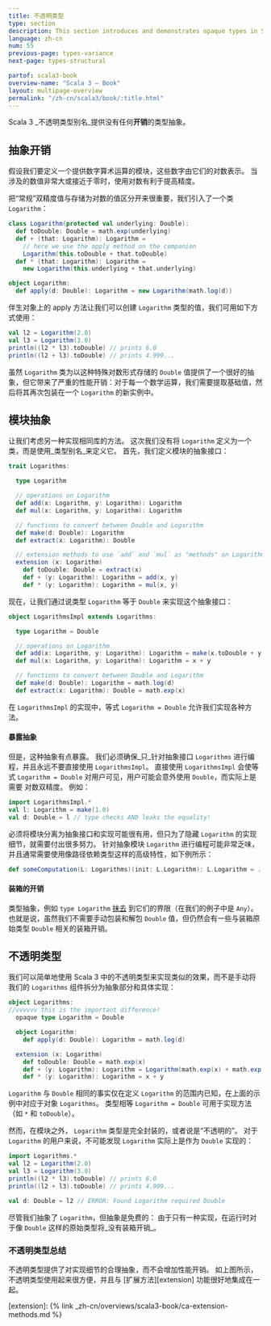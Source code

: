 ```yaml
---
title: 不透明类型
type: section
description: This section introduces and demonstrates opaque types in Scala 3.
language: zh-cn
num: 55
previous-page: types-variance
next-page: types-structural

partof: scala3-book
overview-name: "Scala 3 — Book"
layout: multipage-overview
permalink: "/zh-cn/scala3/book/:title.html"
---
```



Scala 3 _不透明类型别名_提供没有任何**开销**的类型抽象。

## 抽象开销

假设我们要定义一个提供数字算术运算的模块，这些数字由它们的对数表示。
当涉及的数值非常大或接近于零时，使用对数有利于提高精度。

把“常规”双精度值与存储为对数的值区分开来很重要，我们引入了一个类 `Logarithm`：

```scala
class Logarithm(protected val underlying: Double):
  def toDouble: Double = math.exp(underlying)
  def + (that: Logarithm): Logarithm =
    // here we use the apply method on the companion
    Logarithm(this.toDouble + that.toDouble)
  def * (that: Logarithm): Logarithm =
    new Logarithm(this.underlying + that.underlying)

object Logarithm:
  def apply(d: Double): Logarithm = new Logarithm(math.log(d))
```

伴生对象上的 apply 方法让我们可以创建 `Logarithm` 类型的值，我们可用如下方式使用：

```scala
val l2 = Logarithm(2.0)
val l3 = Logarithm(3.0)
println((l2 * l3).toDouble) // prints 6.0
println((l2 + l3).toDouble) // prints 4.999...
```

虽然 `Logarithm` 类为以这种特殊对数形式存储的 `Double` 值提供了一个很好的抽象，但它带来了严重的性能开销：对于每一个数学运算，我们需要提取基础值，然后将其再次包装在一个 `Logarithm` 的新实例中。

## 模块抽象

让我们考虑另一种实现相同库的方法。
这次我们没有将 `Logarithm` 定义为一个类，而是使用_类型别名_来定义它。
首先，我们定义模块的抽象接口：

```scala
trait Logarithms:

  type Logarithm

  // operations on Logarithm
  def add(x: Logarithm, y: Logarithm): Logarithm
  def mul(x: Logarithm, y: Logarithm): Logarithm

  // functions to convert between Double and Logarithm
  def make(d: Double): Logarithm
  def extract(x: Logarithm): Double

  // extension methods to use `add` and `mul` as "methods" on Logarithm
  extension (x: Logarithm)
    def toDouble: Double = extract(x)
    def + (y: Logarithm): Logarithm = add(x, y)
    def * (y: Logarithm): Logarithm = mul(x, y)
```

现在，让我们通过说类型 `Logarithm` 等于 `Double` 来实现这个抽象接口：

```scala
object LogarithmsImpl extends Logarithms:

  type Logarithm = Double

  // operations on Logarithm
  def add(x: Logarithm, y: Logarithm): Logarithm = make(x.toDouble + y.toDouble)
  def mul(x: Logarithm, y: Logarithm): Logarithm = x + y

  // functions to convert between Double and Logarithm
  def make(d: Double): Logarithm = math.log(d)
  def extract(x: Logarithm): Double = math.exp(x)
```

在 `LogarithmsImpl` 的实现中，等式 `Logarithm = Double` 允许我们实现各种方法。

#### 暴露抽象

但是，这种抽象有点暴露。
我们必须确保_只_针对抽象接口 `Logarithms` 进行编程，并且永远不要直接使用 `LogarithmsImpl`。
直接使用 `LogarithmsImpl` 会使等式 `Logarithm = Double` 对用户可见，用户可能会意外使用 `Double`，而实际上是需要 对数双精度。
例如：

```scala
import LogarithmsImpl.*
val l: Logarithm = make(1.0)
val d: Double = l // type checks AND leaks the equality!
```

必须将模块分离为抽象接口和实现可能很有用，但只为了隐藏 `Logarithm` 的实现细节，就需要付出很多努力。
针对抽象模块 `Logarithm` 进行编程可能非常乏味，并且通常需要使用像路径依赖类型这样的高级特性，如下例所示：

```scala
def someComputation(L: Logarithms)(init: L.Logarithm): L.Logarithm = ...
```

#### 装箱的开销

类型抽象，例如 `type Logarithm` [抹去](https://www.scala-lang.org/files/archive/spec/2.13/03-types.html#type-erasure) 到它们的界限（在我们的例子中是 `Any`）。
也就是说，虽然我们不需要手动包装和解包 `Double` 值，但仍然会有一些与装箱原始类型 `Double` 相关的装箱开销。

## 不透明类型

我们可以简单地使用 Scala 3 中的不透明类型来实现类似的效果，而不是手动将我们的 `Logarithms` 组件拆分为抽象部分和具体实现：

```scala
object Logarithms:
//vvvvvv this is the important difference!
  opaque type Logarithm = Double

  object Logarithm:
    def apply(d: Double): Logarithm = math.log(d)

  extension (x: Logarithm)
    def toDouble: Double = math.exp(x)
    def + (y: Logarithm): Logarithm = Logarithm(math.exp(x) + math.exp(y))
    def * (y: Logarithm): Logarithm = x + y
```

`Logarithm` 与 `Double` 相同的事实仅在定义 `Logarithm` 的范围内已知，在上面的示例中对应于对象 `Logarithms`。
类型相等 `Logarithm = Double` 可用于实现方法（如 `*` 和 `toDouble`）。

然而，在模块之外， `Logarithm` 类型是完全封装的，或者说是“不透明的”。 对于 `Logarithm` 的用户来说，不可能发现 `Logarithm` 实际上是作为 `Double` 实现的：

```scala
import Logarithms.*
val l2 = Logarithm(2.0)
val l3 = Logarithm(3.0)
println((l2 * l3).toDouble) // prints 6.0
println((l2 + l3).toDouble) // prints 4.999...

val d: Double = l2 // ERROR: Found Logarithm required Double
```

尽管我们抽象了 `Logarithm`，但抽象是免费的：
由于只有一种实现，在运行时对于像 `Double` 这样的原始类型将_没有装箱开销_。

### 不透明类型总结

不透明类型提供了对实现细节的合理抽象，而不会增加性能开销。
如上图所示，不透明类型使用起来很方便，并且与 [扩展方法][extension] 功能很好地集成在一起。

[extension]: {% link _zh-cn/overviews/scala3-book/ca-extension-methods.md %}
